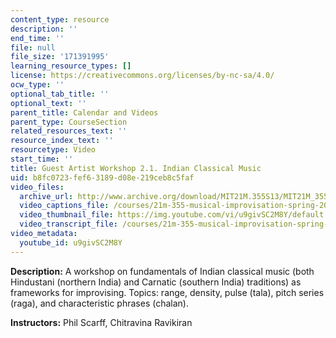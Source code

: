 ```yaml
---
content_type: resource
description: ''
end_time: ''
file: null
file_size: '171391995'
learning_resource_types: []
license: https://creativecommons.org/licenses/by-nc-sa/4.0/
ocw_type: ''
optional_tab_title: ''
optional_text: ''
parent_title: Calendar and Videos
parent_type: CourseSection
related_resources_text: ''
resource_index_text: ''
resourcetype: Video
start_time: ''
title: Guest Artist Workshop 2.1. Indian Classical Music
uid: b8fc0723-fef6-3189-d08e-219ceb8c5faf
video_files:
  archive_url: http://www.archive.org/download/MIT21M.355S13/MIT21M_355S13_guest_artist_workshop_2-1_300k.mp4
  video_captions_file: /courses/21m-355-musical-improvisation-spring-2013/8d38926f156d52bb8e4abd07b6cd262b_u9givSC2M8Y.vtt
  video_thumbnail_file: https://img.youtube.com/vi/u9givSC2M8Y/default.jpg
  video_transcript_file: /courses/21m-355-musical-improvisation-spring-2013/c6430b6ca1c55f46dba27424c7899e17_u9givSC2M8Y.pdf
video_metadata:
  youtube_id: u9givSC2M8Y
---
```


**Description:** A workshop on fundamentals of Indian classical music (both Hindustani (northern India) and Carnatic (southern India) traditions) as frameworks for improvising. Topics: range, density, pulse (tala), pitch series (raga), and characteristic phrases (chalan).

**Instructors:** Phil Scarff, Chitravina Ravikiran

